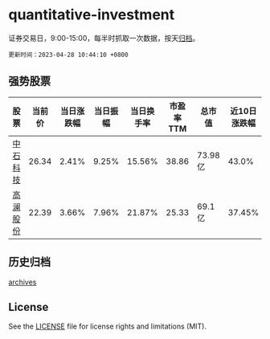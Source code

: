 # quantitative-investment

证券交易日，9:00-15:00，每半时抓取一次数据，按天[归档](archives)。

`更新时间：2023-04-28 10:44:10 +0800`

## 强势股票

|股票|当前价|当日涨跌幅|当日振幅|当日换手率|市盈率TTM|总市值|近10日涨跌幅|
|----|----|----|----|----|----|----|----|
|[中石科技](https://xueqiu.com/S/SZ300684)|26.34|2.41%|9.25%|15.56%|38.86|73.98亿|43.0%|
|[高澜股份](https://xueqiu.com/S/SZ300499)|22.39|3.66%|7.96%|21.87%|25.33|69.1亿|37.45%|

## 历史归档

[archives](archives)

## License

See the [LICENSE](LICENSE) file for license rights and limitations (MIT).